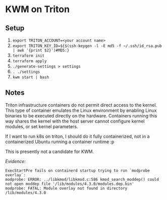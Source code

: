 # KWM on Triton

## Setup
1. `export TRITON_ACCOUNT=<your account name>`
2. `export TRITON_KEY_ID=${$(ssh-keygen -l -E md5 -f ~/.ssh/id_rsa.pub | awk '{print $2}')#MD5:}`
3. `terraform init`
4. `terraform apply`
5. `./generate-settings > settings`
6. `. ./settings`
7. `kwm start | bash`

## Notes
Triton infrastructure containers do not permit direct access to the kernel.
This type of container emulates the Linux environment by enabling Linux binaries
to be executed directly on the hardware. Containers running this way shares the
kernel with the host server cannot configure kernel modules, or set kernel
parameters.

If I want to run k8s on triton, I should do it fully containerized, not in a
containerized Ubuntu running a container runtime :p

This is presently not a candidate for KWM.

*Evidence:*
```
ExecStartPre fails on containerd startup trying to run `modprobe overlay`:
modprobe: ERROR: ../libkmod/libkmod.c:586 kmod_search_moddep() could not open moddep file '/lib/modules/4.3.0/modules.dep.bin'
modprobe: FATAL: Module overlay not found in directory /lib/modules/4.3.0
```
